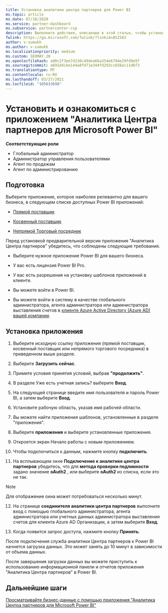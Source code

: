 ```yaml
---
title: Установка аналитики центра партнеров для Power BI
ms.topic: article
ms.date: 07/10/2020
ms.service: partner-dashboard
ms.subservice: partnercenter-csp
description: Выполните действия, описанные в этой статье, чтобы установить и просмотреть приложение аналитики центра партнеров для Power BI (для прямых партнеров в CSP).
fwlink: https://go.microsoft.com/fwlink/?linkid=852583
author: v-sumukh
ms.author: v-sumukh
ms.localizationpriority: medium
ms.custom: SEOMAY.20
ms.openlocfilehash: ad0c2f3ee7d130c49dea6ba354e6794e29fd9e9f
ms.sourcegitcommit: a691d4cbe144a8fd71e344fd293cc658ac11d6f3
ms.translationtype: MT
ms.contentlocale: ru-RU
ms.lasthandoff: 03/27/2021
ms.locfileid: "105633698"
---
```

# <a name="install-and-preview-the-partner-center-analytics-app-for-microsoft-power-bi"></a>Установить и ознакомиться с приложением "Аналитика Центра партнеров для Microsoft Power BI"


**Соответствующие роли**

- Глобальный администратор
- Администратор управления пользователями
- Агент по продажам
- Агент по администрированию

## <a name="before-you-begin"></a>Подготовка

Выберите приложение, которое наиболее релевантно для вашего бизнеса, в следующем списке доступных Power BI приложений:

- [Прямой поставщик](https://appsource.microsoft.com/product/power-bi/partnercenteranalytics.direct_provider_partner_analytics)

- [Косвенный поставщик](https://appsource.microsoft.com/product/power-bi/partnercenteranalytics.indirect_provider_partner_analytics)

- [Непрямой Торговый посредник](https://appsource.microsoft.com/product/power-bi/partnercenteranalytics.indirect_reseller_partner_analytics)

Перед установкой предварительной версии приложения "Аналитика Центра партнеров" убедитесь, что соблюдены следующие требования.

- Выберите нужное приложение Power BI для вашего бизнеса.

- У вас есть лицензия Power BI Pro.

- У вас есть разрешения на установку шаблонов приложений в клиенте.

- Вы можете войти в Power BI.

- Вы можете войти в систему в качестве глобального администратора, агента администратора или администратора выставления счетов в [клиенте Azure Active Directory (Azure AD) вашей компании](azure-active-directory-tenants-and-partner-center.md).

## <a name="to-install-the-app"></a>Установка приложения

1. Выберите исходную ссылку приложения (прямой поставщик, косвенный поставщик или непрямого торгового посредника) в приведенном выше разделе.

2. Выберите **Загрузить сейчас**. 

3. Примите условия принятия условий, выбрав **"продолжить"**.

4. В разделе Уже есть учетная запись? выберите **Вход**.

5. На следующей странице введите имя пользователя и пароль Power BI, а затем выберите **Вход**.

6. Установите рабочую область, указав имя рабочей области.

7. Вы можете найти приложения шаблонов, установленные в разделе "приложения".

8. Выберите **приложения** и выберите установленные приложения.

9. Откроется экран Начало работы с новым приложением.

10. Чтобы подключиться к данным, нажмите кнопку **подключить**.

11. На всплывающем окне **Подключение к аналитике центра партнеров** убедитесь, что для **метода проверки подлинности** задано значение **oAuth2** , или выберите **oAuth2** из списка, если это не так. 

> [!NOTE]  
>  Для отображение окна может потребоваться несколько минут.

12. На странице **соединителя аналитики центра партнеров** выполните вход с помощью глобального администратора, агента администратора или учетных данных администратора выставления счетов для клиента Azure AD Организации, а затем выберите **Вход**.
 
13. Когда появится запрос доступа, нажмите кнопку **Принять**. 

После подключения служба аналитики Центра партнеров к Power BI начнется загрузка данных. Это может занять до 10 минут в зависимости от объема данных. 

После завершения загрузки данных вы можете приступить к использованию информационной панели и отчетов приложения "Аналитика Центра партнеров" в Power BI.

## <a name="next-steps"></a>Дальнейшие шаги

[Просматривайте бизнес-данные с помощью приложения "Аналитика Центра партнеров для Microsoft Power BI"](power-bi-app-for-direct-partners-use.md)
